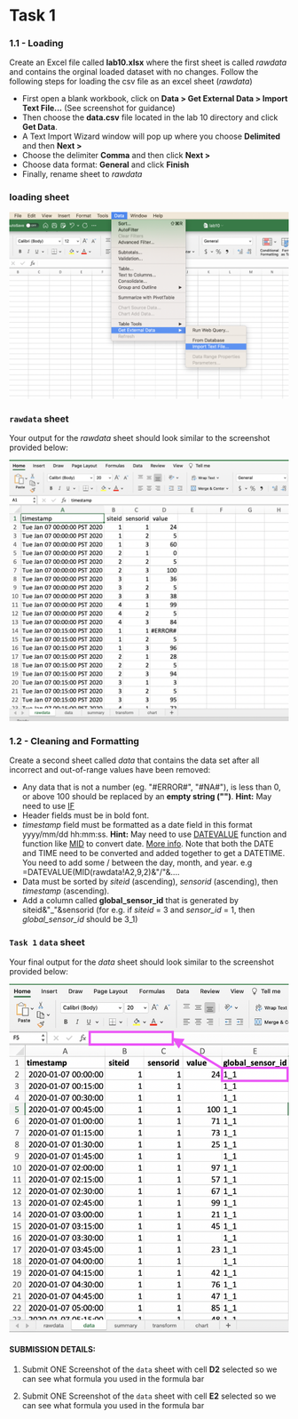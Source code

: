 # Task 1

### 1.1 - Loading 

Create an Excel file called **lab10.xlsx** where the first sheet is called _rawdata_ and contains the orginal loaded dataset with no changes. 
Follow the following steps for loading the csv file as an excel sheet (_rawdata_)
- First open a blank workbook, click on **Data > Get External Data > Import Text File...** (See screenshot for guidance)
- Then choose the **data.csv** file located in the lab 10 directory and click **Get Data**. 
- A Text Import Wizard window will pop up where you choose **Delimited** and then **Next >**
- Choose the delimiter **Comma** and then click **Next >**
- Choose data format: **General** and click **Finish**
- Finally, rename sheet to _rawdata_ 

### loading sheet 

![lab1_loading_rawdata.png](images/lab1_loading_rawdata.png)

### `rawdata` sheet

Your output for the _rawdata_ sheet should look similar to the screenshot provided below:

![lab1_rawdata.png](images/lab1_rawdata.png)


### 1.2 - Cleaning and Formatting 

Create a second sheet called _data_ that contains the data set after all incorrect and out-of-range values have been removed: 

- Any data that is not a number (eg. "#ERROR#", "#NA#"), is less than 0, or above 100 should be replaced by an **empty string ("")**.
     **Hint:** May need to use [IF](https://support.office.com/en-us/article/IF-function-69aed7c9-4e8a-4755-a9bc-aa8bbff73be2)
- Header fields must be in bold font. 
- _timestamp_ field must be formatted as a date field in this format yyyy/mm/dd hh:mm:ss.
    **Hint:** May need to use [DATEVALUE](https://support.office.com/en-us/article/DATEVALUE-function-df8b07d4-7761-4a93-bc33-b7471bbff252) function and function like [MID](https://support.office.com/en-us/article/MID-MIDB-functions-d5f9e25c-d7d6-472e-b568-4ecb12433028) to convert date. [More info](http://chandoo.org/wp/2010/03/23/text-to-date-convertion/). Note that both the DATE and TIME need to be converted and added together to get a DATETIME. You need to add some / between the day, month, and year. 
   e.g =DATEVALUE(MID(rawdata!A2,9,2)&"/"&.... 
- Data must be sorted by _siteid_ (ascending), _sensorid_ (ascending), then _timestamp_ (ascending).
- Add a column called **global\_sensor\_id** that is generated by siteid&"\_"&sensorid (for e.g. if _siteid_ = 3 and _sensor_id_ = 1, then _global_sensor_id_ should be 3_1) 


### `Task 1` `data` sheet

Your final output for the _data_ sheet should look similar to the screenshot provided below:


![lab1_data.png](images/lab1_data.png)

#### **SUBMISSION DETAILS:**

1. Submit ONE Screenshot of the `data` sheet with cell **D2** selected so we can see what formula you used in the formula bar 

1. Submit ONE Screenshot of the `data` sheet with cell **E2** selected so we can see what formula you used in the formula bar



  


